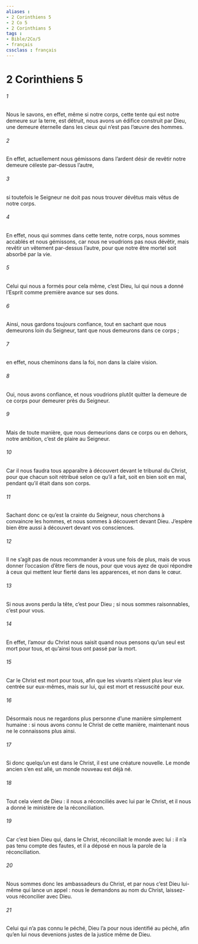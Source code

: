 ```yaml
---
aliases : 
- 2 Corinthiens 5
- 2 Co 5
- 2 Corinthians 5
tags : 
- Bible/2Co/5
- français
cssclass : français
---
```


# 2 Corinthiens 5

###### 1
Nous le savons, en effet, même si notre corps, cette tente qui est notre demeure sur la terre, est détruit, nous avons un édifice construit par Dieu, une demeure éternelle dans les cieux qui n’est pas l’œuvre des hommes.
###### 2
En effet, actuellement nous gémissons dans l’ardent désir de revêtir notre demeure céleste par-dessus l’autre,
###### 3
si toutefois le Seigneur ne doit pas nous trouver dévêtus mais vêtus de notre corps.
###### 4
En effet, nous qui sommes dans cette tente, notre corps, nous sommes accablés et nous gémissons, car nous ne voudrions pas nous dévêtir, mais revêtir un vêtement par-dessus l’autre, pour que notre être mortel soit absorbé par la vie.
###### 5
Celui qui nous a formés pour cela même, c’est Dieu, lui qui nous a donné l’Esprit comme première avance sur ses dons.
###### 6
Ainsi, nous gardons toujours confiance, tout en sachant que nous demeurons loin du Seigneur, tant que nous demeurons dans ce corps ;
###### 7
en effet, nous cheminons dans la foi, non dans la claire vision.
###### 8
Oui, nous avons confiance, et nous voudrions plutôt quitter la demeure de ce corps pour demeurer près du Seigneur.
###### 9
Mais de toute manière, que nous demeurions dans ce corps ou en dehors, notre ambition, c’est de plaire au Seigneur.
###### 10
Car il nous faudra tous apparaître à découvert devant le tribunal du Christ, pour que chacun soit rétribué selon ce qu’il a fait, soit en bien soit en mal, pendant qu’il était dans son corps.
###### 11
Sachant donc ce qu’est la crainte du Seigneur, nous cherchons à convaincre les hommes, et nous sommes à découvert devant Dieu. J’espère bien être aussi à découvert devant vos consciences.
###### 12
Il ne s’agit pas de nous recommander à vous une fois de plus, mais de vous donner l’occasion d’être fiers de nous, pour que vous ayez de quoi répondre à ceux qui mettent leur fierté dans les apparences, et non dans le cœur.
###### 13
Si nous avons perdu la tête, c’est pour Dieu ; si nous sommes raisonnables, c’est pour vous.
###### 14
En effet, l’amour du Christ nous saisit quand nous pensons qu’un seul est mort pour tous, et qu’ainsi tous ont passé par la mort.
###### 15
Car le Christ est mort pour tous, afin que les vivants n’aient plus leur vie centrée sur eux-mêmes, mais sur lui, qui est mort et ressuscité pour eux.
###### 16
Désormais nous ne regardons plus personne d’une manière simplement humaine : si nous avons connu le Christ de cette manière, maintenant nous ne le connaissons plus ainsi.
###### 17
Si donc quelqu’un est dans le Christ, il est une créature nouvelle. Le monde ancien s’en est allé, un monde nouveau est déjà né.
###### 18
Tout cela vient de Dieu : il nous a réconciliés avec lui par le Christ, et il nous a donné le ministère de la réconciliation.
###### 19
Car c’est bien Dieu qui, dans le Christ, réconciliait le monde avec lui : il n’a pas tenu compte des fautes, et il a déposé en nous la parole de la réconciliation.
###### 20
Nous sommes donc les ambassadeurs du Christ, et par nous c’est Dieu lui-même qui lance un appel : nous le demandons au nom du Christ, laissez-vous réconcilier avec Dieu.
###### 21
Celui qui n’a pas connu le péché, Dieu l’a pour nous identifié au péché, afin qu’en lui nous devenions justes de la justice même de Dieu.
